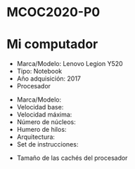 # MCOC2020-P0

# Mi computador

* Marca/Modelo: Lenovo Legion Y520 
* Tipo: Notebook
* Año adquisición: 2017
* Procesador
+ Marca/Modelo: 
+ Velocidad base: 
+ Velocidad máxima: 
+ Número de núcleos: 
+ Humero de hilos:
+ Arquitectura: 
+ Set de instrucciones: 
* Tamaño de las cachés del procesador


